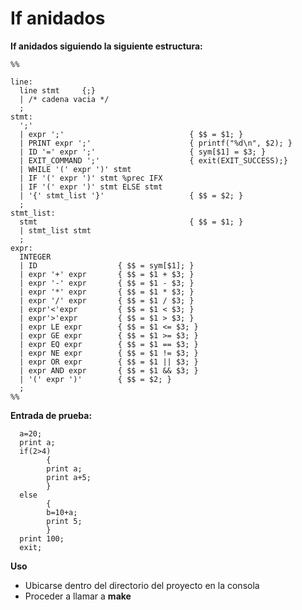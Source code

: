 # If anidados

<b>If anidados siguiendo la siguiente estructura:</b>

    %%
    
    line:
      line stmt 	{;}
      | /* cadena vacia */
      ;
    stmt:
      ';'
      | expr ';'				            { $$ = $1; }
      | PRINT expr ';'			            { printf("%d\n", $2); }
      | ID '=' expr ';' 			        { sym[$1] = $3; }
      | EXIT_COMMAND ';' 			        { exit(EXIT_SUCCESS);}
      | WHILE '(' expr ')' stmt		
      | IF '(' expr ')' stmt %prec IFX	
      | IF '(' expr ')' stmt ELSE stmt	
      | '{' stmt_list '}'              	    { $$ = $2; }
      ;
    stmt_list:
      stmt                                  { $$ = $1; }
      | stmt_list stmt        
      ;
    expr:
      INTEGER
      | ID			        { $$ = sym[$1]; }
      | expr '+' expr		{ $$ = $1 + $3; }
      | expr '-' expr		{ $$ = $1 - $3; }
      | expr '*' expr		{ $$ = $1 * $3; }
      | expr '/' expr     	{ $$ = $1 / $3; }
      | expr'<'expr		    { $$ = $1 < $3; }
      | expr'>'expr		    { $$ = $1 > $3; }
      | expr LE expr		{ $$ = $1 <= $3; }
      | expr GE expr		{ $$ = $1 >= $3; }
      | expr EQ expr		{ $$ = $1 == $3; }
      | expr NE expr		{ $$ = $1 != $3; }
      | expr OR expr		{ $$ = $1 || $3; }
      | expr AND expr		{ $$ = $1 && $3; }
      | '(' expr ')'		{ $$ = $2; }
      ;
    %%
<b>Entrada de prueba:</b> 

      a=20;
      print a;
      if(2>4)
            {
            print a;
            print a+5;
            }
      else
            {
            b=10+a;
            print 5;
            }
      print 100;
      exit;
<b>Uso</b>
* Ubicarse dentro del directorio del proyecto en la consola
* Proceder a llamar a <b>make</b>
